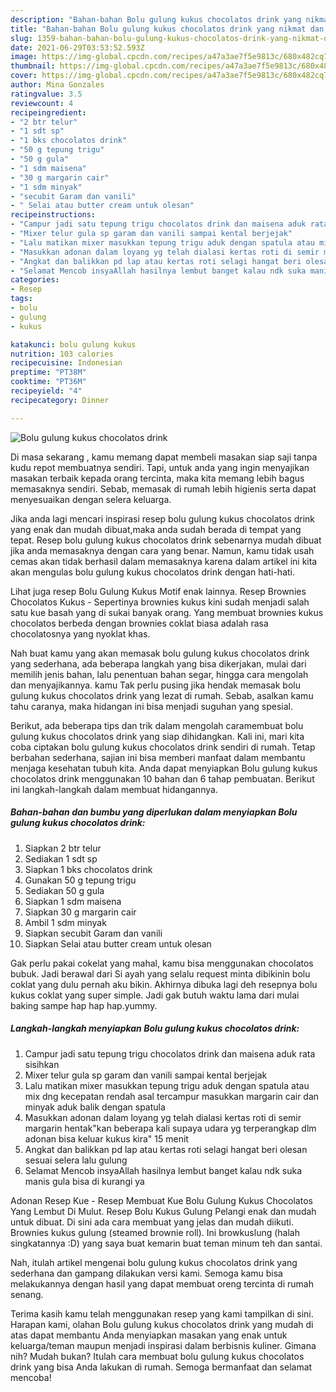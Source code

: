```yaml
---
description: "Bahan-bahan Bolu gulung kukus chocolatos drink yang nikmat dan Mudah Dibuat"
title: "Bahan-bahan Bolu gulung kukus chocolatos drink yang nikmat dan Mudah Dibuat"
slug: 1359-bahan-bahan-bolu-gulung-kukus-chocolatos-drink-yang-nikmat-dan-mudah-dibuat
date: 2021-06-29T03:53:52.593Z
image: https://img-global.cpcdn.com/recipes/a47a3ae7f5e9813c/680x482cq70/bolu-gulung-kukus-chocolatos-drink-foto-resep-utama.jpg
thumbnail: https://img-global.cpcdn.com/recipes/a47a3ae7f5e9813c/680x482cq70/bolu-gulung-kukus-chocolatos-drink-foto-resep-utama.jpg
cover: https://img-global.cpcdn.com/recipes/a47a3ae7f5e9813c/680x482cq70/bolu-gulung-kukus-chocolatos-drink-foto-resep-utama.jpg
author: Mina Gonzales
ratingvalue: 3.5
reviewcount: 4
recipeingredient:
- "2 btr telur"
- "1 sdt sp"
- "1 bks chocolatos drink"
- "50 g tepung trigu"
- "50 g gula"
- "1 sdm maisena"
- "30 g margarin cair"
- "1 sdm minyak"
- "secubit Garam dan vanili"
- " Selai atau butter cream untuk olesan"
recipeinstructions:
- "Campur jadi satu tepung trigu chocolatos drink dan maisena aduk rata sisihkan"
- "Mixer telur gula sp garam dan vanili sampai kental berjejak"
- "Lalu matikan mixer masukkan tepung trigu aduk dengan spatula atau mix dng kecepatan rendah asal tercampur masukkan margarin cair dan minyak aduk balik dengan spatula"
- "Masukkan adonan dalam loyang yg telah dialasi kertas roti di semir margarin hentak&#34;kan beberapa kali supaya udara yg terperangkap dlm adonan bisa keluar kukus kira&#34; 15 menit"
- "Angkat dan balikkan pd lap atau kertas roti selagi hangat beri olesan sesuai selera lalu gulung"
- "Selamat Mencob insyaAllah hasilnya lembut banget kalau ndk suka manis gula bisa di kurangi ya"
categories:
- Resep
tags:
- bolu
- gulung
- kukus

katakunci: bolu gulung kukus 
nutrition: 103 calories
recipecuisine: Indonesian
preptime: "PT38M"
cooktime: "PT36M"
recipeyield: "4"
recipecategory: Dinner

---
```



![Bolu gulung kukus chocolatos drink](https://img-global.cpcdn.com/recipes/a47a3ae7f5e9813c/680x482cq70/bolu-gulung-kukus-chocolatos-drink-foto-resep-utama.jpg)

Di masa  sekarang , kamu memang dapat membeli masakan siap saji tanpa kudu repot membuatnya sendiri. Tapi, untuk anda yang ingin menyajikan masakan terbaik kepada orang tercinta, maka kita memang lebih bagus memasaknya sendiri. Sebab, memasak di rumah lebih higienis serta dapat menyesuaikan dengan selera keluarga.

Jika anda lagi mencari inspirasi resep bolu gulung kukus chocolatos drink yang enak dan mudah dibuat,maka anda sudah berada di tempat yang tepat. Resep bolu gulung kukus chocolatos drink  sebenarnya mudah dibuat jika anda memasaknya dengan cara yang benar. Namun, kamu tidak usah cemas akan tidak berhasil dalam memasaknya 
karena dalam artikel ini kita akan mengulas bolu gulung kukus chocolatos drink dengan hati-hati.  

Lihat juga resep Bolu Gulung Kukus Motif enak lainnya. Resep Brownies Chocolatos Kukus - Sepertinya brownies kukus kini sudah menjadi salah satu kue basah yang di sukai banyak orang. Yang membuat brownies kukus chocolatos berbeda dengan brownies coklat biasa adalah rasa chocolatosnya yang nyoklat khas.

Nah buat kamu yang akan memasak bolu gulung kukus chocolatos drink yang sederhana, ada beberapa langkah yang bisa dikerjakan, mulai dari memilih jenis bahan, lalu penentuan bahan segar, hingga cara mengolah dan menyajikannya. kamu Tak perlu pusing jika hendak memasak bolu gulung kukus chocolatos drink yang lezat di rumah. Sebab, asalkan kamu  tahu caranya, maka hidangan ini bisa menjadi suguhan yang spesial.

Berikut, ada beberapa tips dan trik dalam mengolah caramembuat bolu gulung kukus chocolatos drink yang siap dihidangkan. Kali ini, mari kita coba ciptakan bolu gulung kukus chocolatos drink sendiri di rumah. Tetap berbahan sederhana, sajian ini bisa memberi manfaat dalam membantu menjaga kesehatan tubuh kita. Anda dapat menyiapkan Bolu gulung kukus chocolatos drink menggunakan 10 bahan dan 6 tahap pembuatan. Berikut ini langkah-langkah dalam membuat hidangannya.

<!--inarticleads1-->

##### Bahan-bahan dan bumbu yang diperlukan dalam menyiapkan Bolu gulung kukus chocolatos drink:

1. Siapkan 2 btr telur
1. Sediakan 1 sdt sp
1. Siapkan 1 bks chocolatos drink
1. Gunakan 50 g tepung trigu
1. Sediakan 50 g gula
1. Siapkan 1 sdm maisena
1. Siapkan 30 g margarin cair
1. Ambil 1 sdm minyak
1. Siapkan secubit Garam dan vanili
1. Siapkan  Selai atau butter cream untuk olesan


Gak perlu pakai cokelat yang mahal, kamu bisa menggunakan chocolatos bubuk. Jadi berawal dari Si ayah yang selalu request minta dibikinin bolu coklat yang dulu pernah aku bikin. Akhirnya dibuka lagi deh resepnya bolu kukus coklat yang super simple. Jadi gak butuh waktu lama dari mulai baking sampe hap hap hap.yummy. 

<!--inarticleads2-->

##### Langkah-langkah menyiapkan Bolu gulung kukus chocolatos drink:

1. Campur jadi satu tepung trigu chocolatos drink dan maisena aduk rata sisihkan
1. Mixer telur gula sp garam dan vanili sampai kental berjejak
1. Lalu matikan mixer masukkan tepung trigu aduk dengan spatula atau mix dng kecepatan rendah asal tercampur masukkan margarin cair dan minyak aduk balik dengan spatula
1. Masukkan adonan dalam loyang yg telah dialasi kertas roti di semir margarin hentak&#34;kan beberapa kali supaya udara yg terperangkap dlm adonan bisa keluar kukus kira&#34; 15 menit
1. Angkat dan balikkan pd lap atau kertas roti selagi hangat beri olesan sesuai selera lalu gulung
1. Selamat Mencob insyaAllah hasilnya lembut banget kalau ndk suka manis gula bisa di kurangi ya


Adonan Resep Kue - Resep Membuat Kue Bolu Gulung Kukus Chocolatos Yang Lembut Di Mulut. Resep Bolu Kukus Gulung Pelangi enak dan mudah untuk dibuat. Di sini ada cara membuat yang jelas dan mudah diikuti. Brownies kukus gulung (steamed brownie roll). Ini browkuslung (halah singkatannya :D) yang saya buat kemarin buat teman minum teh dan santai. 

Nah, itulah artikel mengenai  bolu gulung kukus chocolatos drink  yang sederhana dan gampang dilakukan versi kami. Semoga kamu bisa melakukannya dengan hasil yang dapat membuat oreng tercinta di rumah senang. 

Terima kasih kamu telah menggunakan resep yang kami tampilkan di sini. Harapan kami, olahan  Bolu gulung kukus chocolatos drink yang mudah di atas dapat membantu Anda menyiapkan masakan yang enak untuk keluarga/teman maupun menjadi inspirasi dalam berbisnis kuliner. Gimana nih? Mudah bukan? Itulah cara membuat bolu gulung kukus chocolatos drink yang bisa Anda lakukan di rumah. Semoga bermanfaat dan selamat mencoba!

